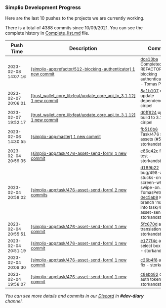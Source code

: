 
### Simplio Development Progress

Here are the last 10 pushes to the projects we are currently working.

There is a total of 4388 commits since 10/09/2021. You can see the complete history in
 [Complete_list.md](Complete_list.md) file.

| Push Time | Description | Commits |
| --- | --- | --- |
| <sub>2023-02-08 14:07:16</sub> | <sub>[[simplio-app:refactor/512\-blocking\-authenticator] 1 new commit](https://github.com/SimplioOfficial/simplio-app/commit/dca13baa2cf003d4454512a34d779145d4764d6e)</sub> | <sub>[dca13ba](https://github.com/SimplioOfficial/simplio-app/commit/dca13baa2cf003d4454512a34d779145d4764d6e) Completed REFACTOR - blocking authenticator#512 - Tomas Petrik</sub> |
| <sub>2023-02-07 20:06:01</sub> | <sub>[[trust_wallet_core_lib:feat/update\_core\_api\_to\_3\.1\.12] 1 new commit](https://github.com/ciripel/trust_wallet_core_lib/commit/8a1b10715ddb9d442bbbfe398f463335c3961288)</sub> | <sub>[8a1b107](https://github.com/ciripel/trust_wallet_core_lib/commit/8a1b10715ddb9d442bbbfe398f463335c3961288) chore: update dependencies - ciripel</sub> |
| <sub>2023-02-07 19:52:17</sub> | <sub>[[trust_wallet_core_lib:feat/update\_core\_api\_to\_3\.1\.12] 1 new commit](https://github.com/ciripel/trust_wallet_core_lib/commit/d0ff624aaee36b6fe9dbfdaf6acc67edb3666d4d)</sub> | <sub>[d0ff624](https://github.com/ciripel/trust_wallet_core_lib/commit/d0ff624aaee36b6fe9dbfdaf6acc67edb3666d4d) update build to 3.1.2 - ciripel</sub> |
| <sub>2023-02-06 14:30:55</sub> | <sub>[[simplio-app:master] 1 new commit](https://github.com/SimplioOfficial/simplio-app/commit/fb510b633ae5840f262dd5797da198fc46f929ab)</sub> | <sub>[fb510b6](https://github.com/SimplioOfficial/simplio-app/commit/fb510b633ae5840f262dd5797da198fc46f929ab) Task/476 sending assets (#509) - storkandstars</sub> |
| <sub>2023-02-04 20:59:35</sub> | <sub>[[simplio-app:task/476\-asset\-send\-form] 1 new commit](https://github.com/SimplioOfficial/simplio-app/commit/c86c42c81393c6a21002e7c03aac4d5a3d494477)</sub> | <sub>[c86c42c](https://github.com/SimplioOfficial/simplio-app/commit/c86c42c81393c6a21002e7c03aac4d5a3d494477) fixing test - storkandstars</sub> |
| <sub>2023-02-04 20:58:02</sub> | <sub>[[simplio-app:task/476\-asset\-send\-form] 2 new commits](https://github.com/SimplioOfficial/simplio-app/compare/5fc670d8446c...0ec5ab870f4e)</sub> | <sub>[d189b22](https://github.com/SimplioOfficial/simplio-app/commit/d189b229d5d84b08d261db282b890abc59832135) bug/498-app-stucks-on-dark-screen-when-swipe-on... - TomasPetrik<br>[0ec5ab8](https://github.com/SimplioOfficial/simplio-app/commit/0ec5ab870f4e3e17b176038682a40804b4173ee2) Merge branch 'master' into task/476-asset-send-... - storkandstars</sub> |
| <sub>2023-02-04 20:55:51</sub> | <sub>[[simplio-app:task/476\-asset\-send\-form] 1 new commit](https://github.com/SimplioOfficial/simplio-app/commit/5fc670d8446cd5a14ace02dbf48927868b328343)</sub> | <sub>[5fc670d](https://github.com/SimplioOfficial/simplio-app/commit/5fc670d8446cd5a14ace02dbf48927868b328343) adding translations - storkandstars</sub> |
| <sub>2023-02-04 20:51:19</sub> | <sub>[[simplio-app:task/476\-asset\-send\-form] 1 new commit](https://github.com/SimplioOfficial/simplio-app/commit/e177f4ca3d1119f9b474fc2b11975ed27ad0a003)</sub> | <sub>[e177f4c](https://github.com/SimplioOfficial/simplio-app/commit/e177f4ca3d1119f9b474fc2b11975ed27ad0a003) adding select box widget - storkandstars</sub> |
| <sub>2023-02-04 20:09:30</sub> | <sub>[[simplio-app:task/476\-asset\-send\-form] 1 new commit](https://github.com/SimplioOfficial/simplio-app/commit/c26b4f8c4c01f78ba2b9a9bebf7bba858c372d2c)</sub> | <sub>[c26b4f8](https://github.com/SimplioOfficial/simplio-app/commit/c26b4f8c4c01f78ba2b9a9bebf7bba858c372d2c) analyze fix - storkandstars</sub> |
| <sub>2023-02-04 19:56:07</sub> | <sub>[[simplio-app:task/476\-asset\-send\-form] 1 new commit](https://github.com/SimplioOfficial/simplio-app/commit/c8ebb8269bda9b9843e29790bdca1b74e09fceb1)</sub> | <sub>[c8ebb82](https://github.com/SimplioOfficial/simplio-app/commit/c8ebb8269bda9b9843e29790bdca1b74e09fceb1) optional auth token entity - storkandstars</sub> |

_You can see more details and commits in our [Discord](https://discord.gg/aKhjuwZmdP) in **#dev-diary** channel._
